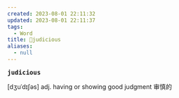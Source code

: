 ```yaml
---
created: 2023-08-01 22:11:32
updated: 2023-08-01 22:11:37
tags:
  - Word
title: 📖judicious
aliases:
  - null
---
```


<pre><strong>judicious</strong></pre>
[dʒuˈdɪʃəs]
adj. having or showing good judgment 审慎的
